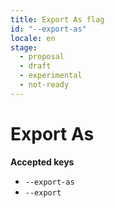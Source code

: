 ```yaml
---
title: Export As flag
id: "--export-as"
locale: en
stage:
  - proposal
  - draft
  - experimental
  - not-ready
---
```


# Export As

**Accepted keys**

- `--export-as`
- `--export`

